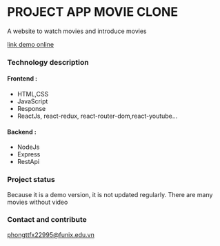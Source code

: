 # PROJECT APP MOVIE CLONE

A website to watch movies and introduce movies

[link demo online](https://appmovie-react-demo.web.app/)

### Technology description

#### Frontend :

- HTML,CSS
- JavaScript
- Response
- ReactJs, react-redux, react-router-dom,react-youtube...

#### Backend :

- NodeJs
- Express
- RestApi

### Project status

Because it is a demo version, it is not updated regularly.
There are many movies without video

### Contact and contribute

phongttfx22995@funix.edu.vn
